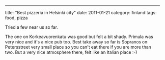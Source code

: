 ---
title: "Best pizzeria in Helsinki city"
date: 2011-01-21
category: finland
tags: food, pizza

Tried a few near us so far.

The one on Korkeavuorenkatu was good but felt a bit shady. Primula was very nice and it's a nice pub too. Best take away so far is Sopranos on Petersstreet very small place so you can't eat there if you are more than two. But a very nice atmosphere there, felt like an Italian place :-)
